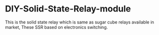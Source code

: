 # DIY-Solid-State-Relay-module
This is the solid state relay which is same as sugar cube relays available in market, These SSR based on electronics switching.
